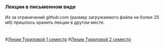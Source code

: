 ### Лекции в письменном виде
Из за ограничений github.com (размер загружаемого файла не более 25 мб) пришлось хранить лекции в другом месте.
#
 #[Лекии Туриловой 1 семестр](https://vk.com/doc290925926_571673790?hash=46b20123a98904ef7b&dl=67a38f127261c86455)
 #[Лекии Туриловой 2 семестр](https://vk.com/doc290925926_571673790?hash=46b20123a98904ef7b&dl=67a38f127261c86455)
